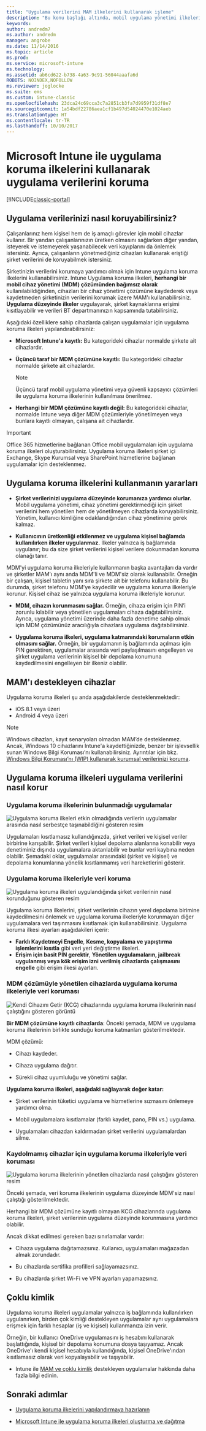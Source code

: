 ```yaml
---
title: "Uygulama verilerini MAM ilkelerini kullanarak işleme"
description: "Bu konu başlığı altında, mobil uygulama yönetimi ilkelerinin şirket verilerinizi korumaya, veri kaybını önlemeye ve kişisel bilgilerle iş bilgilerini birbirinden ayırmaya nasıl yardımcı olabileceği açıklanmaktadır."
keywords: 
author: andredm7
ms.author: andredm
manager: angrobe
ms.date: 11/14/2016
ms.topic: article
ms.prod: 
ms.service: microsoft-intune
ms.technology: 
ms.assetid: ab6cd622-b738-4a63-9c91-56044aaafa6d
ROBOTS: NOINDEX,NOFOLLOW
ms.reviewer: joglocke
ms.suite: ems
ms.custom: intune-classic
ms.openlocfilehash: 23dca24c69cca3c7a2851cb3fa7d9959f31df8e7
ms.sourcegitcommit: 1a54bdf22786aea1cf1b497d54024470e1024aeb
ms.translationtype: HT
ms.contentlocale: tr-TR
ms.lasthandoff: 10/10/2017
---
```

# <a name="protect-app-data-using-app-protection-policies-with-microsoft-intune"></a>Microsoft Intune ile uygulama koruma ilkelerini kullanarak uygulama verilerini koruma

[!INCLUDE[classic-portal](../includes/classic-portal.md)]

## <a name="how-you-can-protect-app-data"></a>Uygulama verilerinizi nasıl koruyabilirsiniz?
Çalışanlarınız hem kişisel hem de iş amaçlı görevler için mobil cihazlar kullanır. Bir yandan çalışanlarınızın üretken olmasını sağlarken diğer yandan, isteyerek ve istemeyerek yaşanabilecek veri kayıplarını da önlemek istersiniz.  Ayrıca, çalışanların yönetmediğiniz cihazları kullanarak eriştiği şirket verilerini de koruyabilmek istersiniz.

Şirketinizin verilerini korumaya yardımcı olmak için Intune uygulama koruma ilkelerini kullanabilirsiniz. Intune Uygulama koruma ilkeleri, **herhangi bir mobil cihaz yönetimi (MDM) çözümünden bağımsız olarak** kullanılabildiğinden, cihazları bir cihaz yönetimi çözümüne kaydederek veya kaydetmeden şirketinizin verilerini korumak üzere MAM'ı kullanabilirsiniz. **Uygulama düzeyinde ilkeler** uygulayarak, şirket kaynaklarına erişimi kısıtlayabilir ve verileri BT departmanınızın kapsamında tutabilirsiniz.

Aşağıdaki özelliklere sahip cihazlarda çalışan uygulamalar için uygulama koruma ilkeleri yapılandırabilirsiniz:

-   **Microsoft Intune'a kayıtlı:** Bu kategorideki cihazlar normalde şirkete ait cihazlardır.

-   **Üçüncü taraf bir MDM çözümüne kayıtlı:** Bu kategorideki cihazlar normalde şirkete ait cihazlardır.

    > [!NOTE]
    > Üçüncü taraf mobil uygulama yönetimi veya güvenli kapsayıcı çözümleri ile uygulama koruma ilkelerinin kullanılması önerilmez.

-   **Herhangi bir MDM çözümüne kayıtlı değil:** Bu kategorideki cihazlar, normalde Intune veya diğer MDM çözümleriyle yönetilmeyen veya bunlara kayıtlı olmayan, çalışana ait cihazlardır.

> [!IMPORTANT]
> Office 365 hizmetlerine bağlanan Office mobil uygulamaları için uygulama koruma ilkeleri oluşturabilirsiniz. Uygulama koruma ilkeleri şirket içi Exchange, Skype Kurumsal veya SharePoint hizmetlerine bağlanan uygulamalar için desteklenmez.

## <a name="benefits-of-using-app-protection-policies"></a>Uygulama koruma ilkelerini kullanmanın yararları

-   **Şirket verilerinizi uygulama düzeyinde korumanıza yardımcı olurlar.** Mobil uygulama yönetimi, cihaz yönetimi gerektirmediği için şirket verilerini hem yönetilen hem de yönetilmeyen cihazlarda koruyabilirsiniz. Yönetim, kullanıcı kimliğine odaklandığından cihaz yönetimine gerek kalmaz.

-   **Kullanıcının üretkenliği etkilenmez ve uygulama kişisel bağlamda kullanılırken ilkeler uygulanmaz.** İlkeler yalnızca iş bağlamında uygulanır; bu da size şirket verilerini kişisel verilere dokunmadan koruma olanağı tanır.

MDM'yi uygulama koruma ilkeleriyle kullanmanın başka avantajları da vardır ve şirketler MAM'ı aynı anda MDM'li ve MDM'siz olarak kullanabilir. Örneğin bir çalışan, kişisel tabletin yanı sıra şirkete ait bir telefonu kullanabilir. Bu durumda, şirket telefonu MDM’ye kaydedilir ve uygulama koruma ilkeleriyle korunur. Kişisel cihaz ise yalnızca uygulama koruma ilkeleriyle korunur.

- **MDM, cihazın korunmasını sağlar.** Örneğin, cihaza erişim için PIN’i zorunlu kılabilir veya yönetilen uygulamaları cihaza dağıtabilirsiniz. Ayrıca, uygulama yönetimi üzerinde daha fazla denetime sahip olmak için MDM çözümünüz aracılığıyla cihazlara uygulama dağıtabilirsiniz.

- **Uygulama koruma ilkeleri, uygulama katmanındaki korumaların etkin olmasını sağlar.** Örneğin, bir uygulamanın iş bağlamında açılması için PIN gerektiren, uygulamalar arasında veri paylaşılmasını engelleyen ve şirket uygulama verilerinin kişisel bir depolama konumuna kaydedilmesini engelleyen bir ilkeniz olabilir.

## <a name="devices-that-support-mam"></a>MAM'ı destekleyen cihazlar
Uygulama koruma ilkeleri şu anda aşağıdakilerde desteklenmektedir:
-   iOS 8.1 veya üzeri
-   Android 4 veya üzeri

>[!NOTE]
>Windows cihazları, kayıt senaryoları olmadan MAM’de desteklenmez. Ancak, Windows 10 cihazlarını Intune'a kaydettiğinizde, benzer bir işlevsellik sunan Windows Bilgi Koruması’nı kullanabilirsiniz. Ayrıntılar için bkz. [Windows Bilgi Koruması’nı (WIP) kullanarak kurumsal verilerinizi koruma](https://technet.microsoft.com/itpro/windows/keep-secure/protect-enterprise-data-using-wip).


##  <a name="how-app-protection-policies-protect-app-data"></a>Uygulama koruma ilkeleri uygulama verilerini nasıl korur

###  <a name="apps-without-app-protection-policies"></a>Uygulama koruma ilkelerinin bulunmadığı uygulamalar

![Uygulama koruma ilkeleri etkin olmadığında verilerin uygulamalar arasında nasıl serbestçe taşınabildiğini gösteren resim](../media/Apps_without_MAM_policies.png)

Uygulamaları kısıtlamasız kullandığınızda, şirket verileri ve kişisel veriler birbirine karışabilir. Şirket verileri kişisel depolama alanlarına konabilir veya denetiminiz dışında uygulamalara aktarılabilir ve bunlar veri kaybına neden olabilir. Şemadaki oklar, uygulamalar arasındaki (şirket ve kişisel) ve depolama konumlarına yönelik kısıtlanmamış veri hareketlerini gösterir.

### <a name="data-protection-with-app-protection-policies"></a>Uygulama koruma ilkeleriyle veri koruma

![Uygulama koruma ilkeleri uygulandığında şirket verilerinin nasıl korunduğunu gösteren resim](../media/Apps_with_mobile_app_policies.png)

Uygulama koruma ilkelerini, şirket verilerinin cihazın yerel depolama birimine kaydedilmesini önlemek ve uygulama koruma ilkeleriyle korunmayan diğer uygulamalara veri taşınmasını kısıtlamak için kullanabilirsiniz. Uygulama koruma ilkesi ayarları aşağıdakileri içerir:
- **Farklı Kaydetmeyi Engelle**, **Kesme, kopyalama ve yapıştırma işlemlerini kısıtla** gibi veri yeri değiştirme ilkeleri.
- **Erişim için basit PIN gerektir**, **Yönetilen uygulamaların, jailbreak uygulanmış veya kök erişim izni verilmiş cihazlarda çalışmasını engelle** gibi erişim ilkesi ayarları.

### <a name="data-protection-with-app-protection-on-devices-that-are-managed-by-a-mdm-solution"></a>MDM çözümüyle yönetilen cihazlarda uygulama koruma ilkeleriyle veri koruması

![Kendi Cihazını Getir (KCG) cihazlarında uygulama koruma ilkelerinin nasıl çalıştığını gösteren görüntü](../media/MAM_BYOD_November.png)

**Bir MDM çözümüne kayıtlı cihazlarda**: Önceki şemada, MDM ve uygulama koruma ilkelerinin birlikte sunduğu koruma katmanları gösterilmektedir.

MDM çözümü:

-   Cihazı kaydeder.

-   Cihaza uygulama dağıtır.

-   Sürekli cihaz uyumluluğu ve yönetimi sağlar.

**Uygulama koruma ilkeleri, aşağıdaki sağlayarak değer katar:**

-   Şirket verilerinin tüketici uygulama ve hizmetlerine sızmasını önlemeye yardımcı olma.

-   Mobil uygulamalara kısıtlamalar (farklı kaydet, pano, PIN vs.) uygulama.

-   Uygulamaları cihazdan kaldırmadan şirket verilerini uygulamalardan silme.


### <a name="data-protection-with-app-protection-policies-for-devices-without-enrollment"></a>Kaydolmamış cihazlar için uygulama koruma ilkeleriyle veri koruması

![Uygulama koruma ilkelerinin yönetilen cihazlarda nasıl çalıştığını gösteren resim](../media/MAM_ManagedDevices_November.png)

Önceki şemada, veri koruma ilkelerinin uygulama düzeyinde MDM'siz nasıl çalıştığı gösterilmektedir.

Herhangi bir MDM çözümüne kayıtlı olmayan KCG cihazlarında uygulama koruma ilkeleri, şirket verilerinin uygulama düzeyinde korunmasına yardımcı olabilir.

Ancak dikkat edilmesi gereken bazı sınırlamalar vardır:

-   Cihaza uygulama dağıtamazsınız. Kullanıcı, uygulamaları mağazadan almak zorundadır.

-   Bu cihazlarda sertifika profilleri sağlayamazsınız.

-   Bu cihazlarda şirket Wi-Fi ve VPN ayarları yapamazsınız.


## <a name="multi-identity"></a>Çoklu kimlik

Uygulama koruma ilkeleri uygulamalar yalnızca iş bağlamında kullanılırken uygulanırken, birden çok kimliği destekleyen uygulamalar aynı uygulamalara erişmek için farklı hesaplar (iş ve kişisel) kullanmanıza izin verir.  

Örneğin, bir kullanıcı OneDrive uygulamasını iş hesabını kullanarak başlattığında, kişisel bir depolama konumuna dosya taşıyamaz. Ancak OneDrive'ı kendi kişisel hesabıyla kullandığında, kişisel OneDrive'ından kısıtlamasız olarak veri kopyalayabilir ve taşıyabilir.  

- Intune ile [MAM ve çoklu kimlik](https://www.microsoft.com/cloud-platform/microsoft-intune-apps) destekleyen uygulamalar hakkında daha fazla bilgi edinin.

##  <a name="next-steps"></a>Sonraki adımlar
- [Uygulama koruma ilkelerini yapılandırmaya hazırlanın](get-ready-to-configure-mobile-app-management-policies-with-microsoft-intune.md)

- [Microsoft Intune ile uygulama koruma ilkeleri oluşturma ve dağıtma](create-and-deploy-mobile-app-management-policies-with-microsoft-intune.md)
